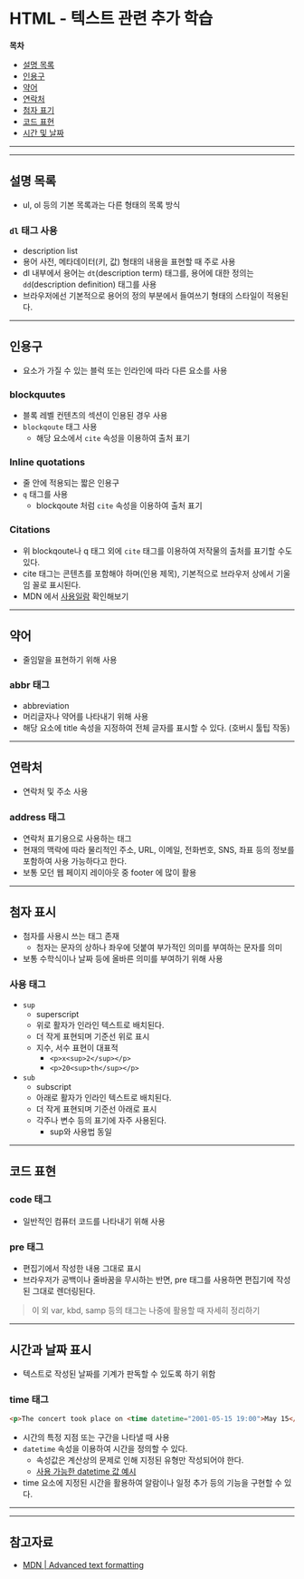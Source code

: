 # HTML - 텍스트 관련 추가 학습

**목차**

- [설명 목록](#설명-목록)
- [인용구](#인용구)
- [약어](#약어)
- [연락처](#연락처)
- [첨자 표기](#첨자-표시)
- [코드 표현](#코드-표현)
- [시간 및 날짜](#시간과-날짜-표시)

---
---

## 설명 목록

- ul, ol 등의 기본 목록과는 다른 형태의 목록 방식

### `dl` 태그 사용
  - description list
  - 용어 사전, 메타데이터(키, 값) 형태의 내용을 표현할 때 주로 사용
  - dl 내부에서 용어는 `dt`(description term) 태그를, 용어에 대한 정의는 `dd`(description definition) 태그를 사용
  - 브라우저에선 기본적으로 용어의 정의 부분에서 들여쓰기 형태의 스타일이 적용된다.

--- 

## 인용구

- 요소가 가질 수 있는 블럭 또는 인라인에 따라 다른 요소를 사용

### blockquutes

- 블록 레벨 컨텐츠의 섹션이 인용된 경우 사용
- `blockqoute` 태그 사용
  - 해당 요소에서 `cite` 속성을 이용하여 출처 표기

### Inline quotations

- 줄 안에 적용되는 짧은 인용구
- `q` 태그를 사용
  - blockqoute 처럼 `cite` 속성을 이용하여 출처 표기

### Citations

- 위 blockqoute나 q 태그 외에 `cite` 태그를 이용하여 저작물의 출처를 표기할 수도 있다.
- cite 태그는 콘텐츠를 포함해야 하며(인용 제목), 기본적으로 브라우저 상에서 기울임 꼴로 표시된다.
- MDN 에서 [사용일람](https://developer.mozilla.org/ko/docs/Web/HTML/Element/cite#%EC%82%AC%EC%9A%A9_%EC%9D%BC%EB%9E%8C) 확인해보기

---

## 약어

- 줄임말을 표현하기 위해 사용

### abbr 태그

- abbreviation
- 머리글자나 약어를 나타내기 위해 사용
- 해당 요소에 title 속성을 지정하여 전체 글자를 표시할 수 있다. (호버시 툴팁 작동)

---

## 연락처

- 연락처 및 주소 사용

### address 태그

- 연락처 표기용으로 사용하는 태그
- 현재의 맥락에 따라 물리적인 주소, URL, 이메일, 전화번호, SNS, 좌표 등의 정보를 포함하여 사용 가능하다고 한다.
- 보통 모던 웹 페이지 레이아웃 중 footer 에 많이 활용

---

## 첨자 표시

- 첨자를 사용시 쓰는 태그 존재
  - 첨자는 문자의 상하나 좌우에 덧붙여 부가적인 의미를 부여하는 문자를 의미
- 보통 수학식이나 날짜 등에 올바른 의미를 부여하기 위해 사용

### 사용 태그

- `sup`
  - superscript
  - 위로 활자가 인라인 텍스트로 배치된다.
  - 더 작게 표현되며 기준선 위로 표시
  - 지수, 서수 표현이 대표적
    - `<p>x<sup>2</sup></p>`
    - `<p>20<sup>th</sup></p>`
- `sub`
  - subscript
  - 아래로 활자가 인라인 텍스트로 배치된다.
  - 더 작게 표현되며 기준선 아래로 표시
  - 각주나 변수 등의 표기에 자주 사용된다.
    - sup와 사용법 동일

---

## 코드 표현

### code 태그

- 일반적인 컴퓨터 코드를 나타내기 위해 사용

### pre 태그

- 편집기에서 작성한 내용 그대로 표시
- 브라우저가 공백이나 줄바꿈을 무시하는 반면, pre 태그를 사용하면 편집기에 작성된 그대로 렌더링된다.

> 이 외 var, kbd, samp 등의 태그는 나중에 활용할 때 자세히 정리하기

---

## 시간과 날짜 표시

- 텍스트로 작성된 날짜를 기계가 판독할 수 있도록 하기 위함

### time 태그

```html
<p>The concert took place on <time datetime="2001-05-15 19:00">May 15</time>.</p>
```

- 시간의 특정 지점 또는 구간을 나타낼 때 사용
- `datetime` 속성을 이용하여 시간을 정의할 수 있다.
  - 속성값은 계산상의 문제로 인해 지정된 유형만 작성되어야 한다.
  - [사용 가능한 datetime 값 예시](https://developer.mozilla.org/ko/docs/Web/HTML/Element/time#%EC%9C%A0%ED%9A%A8%ED%95%9C_datetime_%EA%B0%92)
- time 요소에 지정된 시간을 활용하여 알람이나 일정 추가 등의 기능을 구현할 수 있다.

---
---

## 참고자료

- [MDN | Advanced text formatting](https://developer.mozilla.org/ko/docs/Learn/HTML/Introduction_to_HTML/Advanced_text_formatting)
